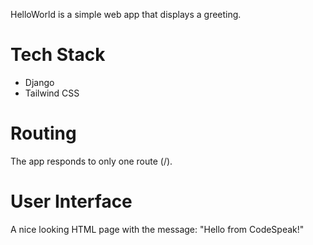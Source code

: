 HelloWorld is a simple web app that displays a greeting.

# Tech Stack

- Django
- Tailwind CSS

# Routing

The app responds to only one route (/).

# User Interface

A nice looking HTML page with the message: "Hello from CodeSpeak!"
